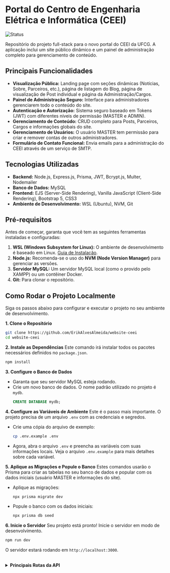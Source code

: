 # Portal do Centro de Engenharia Elétrica e Informática (CEEI)

![Status](https://img.shields.io/badge/status-em%20desenvolvimento-yellow)

Repositório do projeto full-stack para o novo portal do CEEI da UFCG. A aplicação inclui um site público dinâmico e um painel de administração completo para gerenciamento de conteúdo.

## Principais Funcionalidades

- **Visualização Pública:** Landing page com seções dinâmicas (Notícias, Sobre, Parceiros, etc.), página de listagem do Blog, página de visualização de Post individual e página da Administração/Cargos.
- **Painel de Administração Seguro:** Interface para administradores gerenciarem todo o conteúdo do site.
- **Autenticação e Autorização:** Sistema seguro baseado em Tokens (JWT) com diferentes níveis de permissão (MASTER e ADMIN).
- **Gerenciamento de Conteúdo:** CRUD completo para Posts, Parceiros, Cargos e informações globais do site.
- **Gerenciamento de Usuários:** O usuário MASTER tem permissão para criar e remover contas de outros administradores.
- **Formulário de Contato Funcional:** Envia emails para a administração do CEEI através de um serviço de SMTP.

## Tecnologias Utilizadas

- **Backend:** Node.js, Express.js, Prisma, JWT, Bcrypt.js, Multer, Nodemailer
- **Banco de Dados:** MySQL
- **Frontend:** EJS (Server-Side Rendering), Vanilla JavaScript (Client-Side Rendering), Bootstrap 5, CSS3
- **Ambiente de Desenvolvimento:** WSL (Ubuntu), NVM, Git

## Pré-requisitos

Antes de começar, garanta que você tem as seguintes ferramentas instaladas e configuradas:

1.  **WSL (Windows Subsystem for Linux):** O ambiente de desenvolvimento é baseado em Linux. [Guia de Instalação](https://learn.microsoft.com/pt-br/windows/wsl/install).
2.  **Node.js:** Recomenda-se o uso do **NVM (Node Version Manager)** para gerenciar as versões.
3.  **Servidor MySQL:** Um servidor MySQL local (como o provido pelo XAMPP) ou um contêiner Docker.
4.  **Git:** Para clonar o repositório.

## Como Rodar o Projeto Localmente

Siga os passos abaixo para configurar e executar o projeto no seu ambiente de desenvolvimento.

**1. Clone o Repositório**
```bash
git clone https://github.com/ErikAlvesAlmeida/website-ceei
cd website-ceei
```

**2. Instale as Dependências**
Este comando irá instalar todos os pacotes necessários definidos no `package.json`.
```bash
npm install
```

**3. Configure o Banco de Dados**
- Garanta que seu servidor MySQL esteja rodando.
- Crie um novo banco de dados. O nome padrão utilizado no projeto é `mydb`.
  ```sql
  CREATE DATABASE mydb;
  ```

**4. Configure as Variáveis de Ambiente**
Este é o passo mais importante. O projeto precisa de um arquivo `.env` com as credenciais e segredos.

- Crie uma cópia do arquivo de exemplo:
  ```bash
  cp .env.example .env
  ```
- Agora, abra o arquivo `.env` e preencha as variáveis com suas informações locais. Veja o arquivo `.env.example` para mais detalhes sobre cada variável.

**5. Aplique as Migrações e Popule o Banco**
Estes comandos usarão o Prisma para criar as tabelas no seu banco de dados e popular com os dados iniciais (usuário MASTER e informações do site).

- Aplique as migrações:
  ```bash
  npx prisma migrate dev
  ```
- Popule o banco com os dados iniciais:
  ```bash
  npx prisma db seed
  ```

**6. Inicie o Servidor**
Seu projeto está pronto! Inicie o servidor em modo de desenvolvimento.
```bash
npm run dev
```
O servidor estará rodando em `http://localhost:3000`.

<br>

<details>
<summary><strong>Principais Rotas da API</strong></summary>

| Método | Rota                     | Descrição                                 | Autenticação   |
|--------|--------------------------|-------------------------------------------|----------------|
| `POST` | `/api/auth/login`        | Realiza o login de um administrador.      | Pública        |
| `POST` | `/api/users/register`    | Registra um novo admin.                   | MASTER         |
| `GET`  | `/api/users`             | Lista todos os admins.                    | MASTER         |
| `DELETE`| `/api/users/:id`        | Deleta um admin.                          | MASTER         |
| `PATCH`| `/api/users/me`          | Edita o perfil do usuário logado.         | ADMIN / MASTER |
| `GET`  | `/api/posts`             | Lista todos os posts do blog.             | Pública        |
| `POST` | `/api/posts`             | Cria um novo post.                        | ADMIN / MASTER |
| `GET`  | `/api/partners`          | Lista todos os parceiros.                 | Pública        |
| `POST` | `/api/partners`          | Adiciona um novo parceiro.                | ADMIN / MASTER |
| `GET`  | `/api/site-info`         | Busca as informações globais do site.     | Pública        |
| `PATCH`| `/api/site-info`         | Atualiza as informações globais do site.  | ADMIN / MASTER |
| `POST` | `/api/contact/send-email`| Envia o email do formulário de contato.   | Pública        |

</details>

<br>
